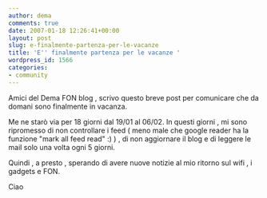 ```yaml
---
author: dema
comments: true
date: 2007-01-18 12:26:41+00:00
layout: post
slug: e-finalmente-partenza-per-le-vacanze
title: 'E'' finalmente partenza per le vacanze '
wordpress_id: 1566
categories:
- community
---
```


Amici del Dema FON blog , scrivo questo breve post per comunicare che da domani sono finalmente in vacanza.

Me ne starò via per 18 giorni dal 19/01 al 06/02. In questi giorni , mi sono ripromesso di non controllare i feed ( meno male che google reader ha la funzione "mark all feed read" :) ) , di non aggiornare il blog e di leggere le mail solo una volta ogni 5 giorni.

Quindi , a presto , sperando di avere nuove notizie al mio ritorno sul wifi , i gadgets e FON.

Ciao
